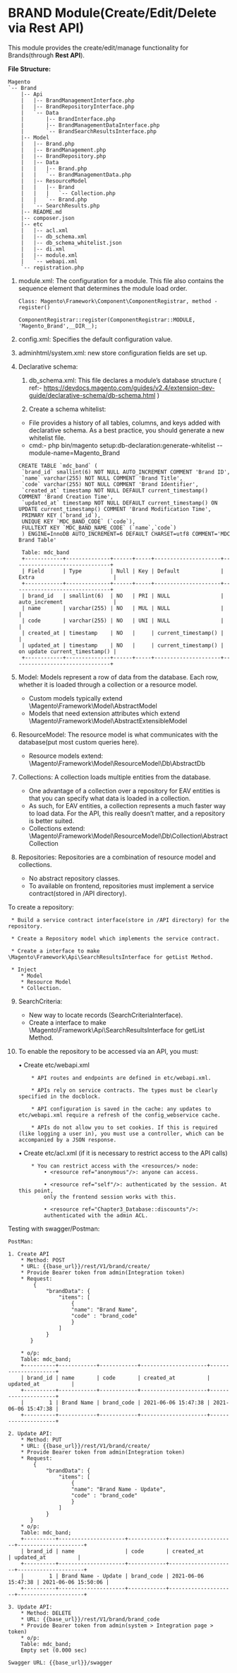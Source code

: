 # BRAND Module(Create/Edit/Delete via Rest API)

This module provides the create/edit/manage functionality for Brands(through **Rest API**).

**File Structure:**

```
Magento
`-- Brand
    |-- Api
    |   |-- BrandManagementInterface.php
    |   |-- BrandRepositoryInterface.php
    |   `-- Data
    |       |-- BrandInterface.php
    |       |-- BrandManagementDataInterface.php
    |       `-- BrandSearchResultsInterface.php
    |-- Model
    |   |-- Brand.php
    |   |-- BrandManagement.php
    |   |-- BrandRepository.php
    |   |-- Data
    |   |   |-- Brand.php
    |   |   `-- BrandManagementData.php
    |   |-- ResourceModel
    |   |   |-- Brand
    |   |   |   `-- Collection.php
    |   |   `-- Brand.php
    |   `-- SearchResults.php
    |-- README.md
    |-- composer.json
    |-- etc
    |   |-- acl.xml
    |   |-- db_schema.xml
    |   |-- db_schema_whitelist.json
    |   |-- di.xml
    |   |-- module.xml
    |   `-- webapi.xml
    `-- registration.php
```

1. module.xml: The configuration for a module. This file also contains the sequence element that determines the module load order.
   
   ```
   Class: Magento\Framework\Component\ComponentRegistrar, method - register()
   
   ComponentRegistrar::register(ComponentRegistrar::MODULE, 'Magento_Brand',__DIR__);
   ```
   
2. config.xml: Specifies the default configuration value.

   
3. adminhtml/system.xml: new store configuration fields are set up.

   
4. Declarative schema:
   
    1. db_schema.xml: This file declares a module’s database structure ( ref:- https://devdocs.magento.com/guides/v2.4/extension-dev-guide/declarative-schema/db-schema.html )
   
    2. Create a schema whitelist:
      * File provides a history of all tables, columns, and keys added with declarative schema. As a best practice, you should generate a new whitelist file.
      * cmd:- php bin/magento setup:db-declaration:generate-whitelist --module-name=Magento_Brand

   ```
   CREATE TABLE `mdc_band` (
    `brand_id` smallint(6) NOT NULL AUTO_INCREMENT COMMENT 'Brand ID',
    `name` varchar(255) NOT NULL COMMENT 'Brand Title',
    `code` varchar(255) NOT NULL COMMENT 'Brand Identifier',
    `created_at` timestamp NOT NULL DEFAULT current_timestamp() COMMENT 'Brand Creation Time',
    `updated_at` timestamp NOT NULL DEFAULT current_timestamp() ON UPDATE current_timestamp() COMMENT 'Brand Modification Time',
    PRIMARY KEY (`brand_id`),
    UNIQUE KEY `MDC_BAND_CODE` (`code`),
    FULLTEXT KEY `MDC_BAND_NAME_CODE` (`name`,`code`)
    ) ENGINE=InnoDB AUTO_INCREMENT=6 DEFAULT CHARSET=utf8 COMMENT='MDC Brand Table'

    Table: mdc_band
    +------------+--------------+------+-----+---------------------+-------------------------------+
    | Field      | Type         | Null | Key | Default             | Extra                         |
    +------------+--------------+------+-----+---------------------+-------------------------------+
    | brand_id   | smallint(6)  | NO   | PRI | NULL                | auto_increment                |
    | name       | varchar(255) | NO   | MUL | NULL                |                               |
    | code       | varchar(255) | NO   | UNI | NULL                |                               |
    | created_at | timestamp    | NO   |     | current_timestamp() |                               |
    | updated_at | timestamp    | NO   |     | current_timestamp() | on update current_timestamp() |
    +------------+--------------+------+-----+---------------------+-------------------------------+
   ```
   
5. Model: Models represent a row of data from the database. Each row, whether it is loaded through a collection or a resource model. 
   
    * Custom models typically extend \Magento\Framework\Model\AbstractModel
    * Models that need extension attributes which extend \Magento\Framework\Model\AbstractExtensibleModel
    

6. ResourceModel: The resource model is what communicates with the database(put most custom queries here).
   
    * Resource models extend: \Magento\Framework\Model\ResourceModel\Db\AbstractDb
    

7. Collections: A collection loads multiple entities from the database.
   
   * One advantage of a collection over a repository for EAV entities is that you can specify what data is loaded in a collection.
   * As such, for EAV entities, a collection represents a much faster way to load data. For the API, this really doesn’t matter, and a repository is better suited.
   * Collections extend: \Magento\Framework\Model\ResourceModel\Db\Collection\AbstractCollection
    
    
8. Repositories: Repositories are a combination of resource model and collections.
   
   * No abstract repository classes.
   * To available on frontend, repositories must implement a service contract(stored in /API directory). 
    
  To create a repository:

     * Build a service contract interface(store in /API directory) for the repository.

     * Create a Repository model which implements the service contract.

     * Create a interface to make \Magento\Framework\Api\SearchResultsInterface for getList Method.

     * Inject 
        * Model
        * Resource Model
        * Collection.

9. SearchCriteria:

    * New way to locate records (SearchCriteriaInterface).
    * Create a interface to make \Magento\Framework\Api\SearchResultsInterface for getList Method.
    

10. To enable the repository to be accessed via an API, you must:

   
       • Create etc/webapi.xml
    
            * API routes and endpoints are defined in etc/webapi.xml.
    
            * APIs rely on service contracts. The types must be clearly specified in the docblock.
    
            * API configuration is saved in the cache: any updates to etc/webapi.xml require a refresh of the config_webservice cache.
    
            * APIs do not allow you to set cookies. If this is required (like logging a user in), you must use a controller, which can be accompanied by a JSON response.

       • Create etc/acl.xml (if it is necessary to restrict access to the API calls)
        
            * You can restrict access with the <resources/> node:
                • <resource ref="anonymous"/>: anyone can access.
    
                • <resource ref="self"/>: authenticated by the session. At this point,
                only the frontend session works with this.
    
                • <resource ref="Chapter3_Database::discounts"/>:
                authenticated with the admin ACL.

Testing with swagger/Postman:
    
    PostMan: 

    1. Create API 
        * Method: POST
        * URL: {{base_url}}/rest/V1/brand/create/
        * Provide Bearer token from admin(Integration token)
        * Request: 
            {
                "brandData": {
                    "items": [
                        {
                        "name": "Brand Name",
                        "code" : "brand_code"
                        }
                    ]
                }
           }
        
        * o/p:
        Table: mdc_band;
        +----------+------------+------------+---------------------+---------------------+
        | brand_id | name       | code       | created_at          | updated_at          |
        +----------+------------+------------+---------------------+---------------------+
        |        1 | Brand Name | brand_code | 2021-06-06 15:47:38 | 2021-06-06 15:47:38 |
        +----------+------------+------------+---------------------+---------------------+
    
    2. Update API:
        * Method: PUT
        * URL: {{base_url}}/rest/V1/brand/create/
        * Provide Bearer token from admin(Integration token)
        * Request: 
            {
                "brandData": {
                    "items": [
                        {
                        "name": "Brand Name - Update",
                        "code" : "brand_code"
                        }
                    ]
                }
           }
        * o/p:
        Table: mdc_band;
        +----------+---------------------+------------+---------------------+---------------------+
        | brand_id | name                | code       | created_at          | updated_at          |
        +----------+---------------------+------------+---------------------+---------------------+
        |        1 | Brand Name - Update | brand_code | 2021-06-06 15:47:38 | 2021-06-06 15:50:06 |
        +----------+---------------------+------------+---------------------+---------------------+
    
    3. Update API:
        * Method: DELETE
        * URL: {{base_url}}/rest/V1/brand/brand_code
        * Provide Bearer token from admin(system > Integration page > token)
        * o/p:
        Table: mdc_band;
        Empty set (0.000 sec)        
    
    Swagger URL: {{base_url}}/swagger
            
